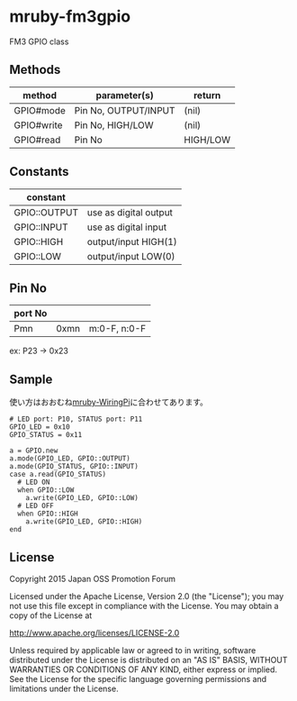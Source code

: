 # mruby-fm3gpio
FM3 GPIO class

## Methods

|method|parameter(s)|return|
|---|---|---|
|GPIO#mode|Pin No, OUTPUT/INPUT|(nil)|
|GPIO#write|Pin No, HIGH/LOW|(nil)|
|GPIO#read|Pin No|HIGH/LOW|

## Constants

|constant||
|---|---|
|GPIO::OUTPUT|use as digital output|
|GPIO::INPUT|use as digital input|
|GPIO::HIGH|output/input HIGH(1)|
|GPIO::LOW|output/input LOW(0)|


## Pin No
|port No|||
|---|---|---|
|Pmn|0xmn|m:0-F, n:0-F|
ex: P23 -> 0x23

## Sample
使い方はおおむね[mruby-WiringPi](https://github.com/akiray03/mruby-WiringPi "akiray03/mruby-WiringPi")に合わせてあります。

    # LED port: P10, STATUS port: P11
    GPIO_LED = 0x10  
    GPIO_STATUS = 0x11  
    
    a = GPIO.new  
    a.mode(GPIO_LED, GPIO::OUTPUT)  
    a.mode(GPIO_STATUS, GPIO::INPUT)  
    case a.read(GPIO_STATUS)  
      # LED ON  
      when GPIO::LOW  
        a.write(GPIO_LED, GPIO::LOW)  
      # LED OFF  
      when GPIO::HIGH  
        a.write(GPIO_LED, GPIO::HIGH)  
    end  

## License
Copyright 2015 Japan OSS Promotion Forum

Licensed under the Apache License, Version 2.0 (the "License");
you may not use this file except in compliance with the License.
You may obtain a copy of the License at

http://www.apache.org/licenses/LICENSE-2.0

Unless required by applicable law or agreed to in writing, software
distributed under the License is distributed on an "AS IS" BASIS,
WITHOUT WARRANTIES OR CONDITIONS OF ANY KIND, either express or implied.
See the License for the specific language governing permissions and
limitations under the License.
